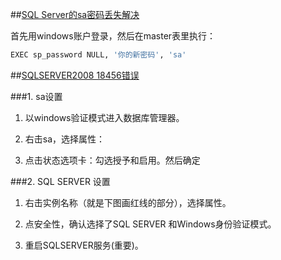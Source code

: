 ﻿##[SQL Server的sa密码丢失解决 ](http://www.cnblogs.com/dudumao/archive/2011/12/16/2290292.html)

首先用windows账户登录，然后在master表里执行：

```sql
EXEC sp_password NULL, '你的新密码', 'sa'
```


##[SQLSERVER2008 18456错误](http://www.cnblogs.com/496963524-zhangying/articles/2232599.html) 

###1. sa设置
1. 以windows验证模式进入数据库管理器。

2. 右击sa，选择属性：
 
3. 点击状态选项卡：勾选授予和启用。然后确定

###2. SQL SERVER 设置

1. 右击实例名称（就是下图画红线的部分），选择属性。

2. 点安全性，确认选择了SQL SERVER 和Windows身份验证模式。

3. 重启SQLSERVER服务(重要)。